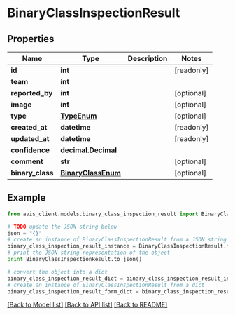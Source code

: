 # BinaryClassInspectionResult


## Properties

Name | Type | Description | Notes
------------ | ------------- | ------------- | -------------
**id** | **int** |  | [readonly]
**team** | **int** |  |
**reported_by** | **int** |  | [optional]
**image** | **int** |  | [optional]
**type** | [**TypeEnum**](TypeEnum.md) |  | [optional]
**created_at** | **datetime** |  | [readonly]
**updated_at** | **datetime** |  | [readonly]
**confidence** | **decimal.Decimal** |  |
**comment** | **str** |  | [optional]
**binary_class** | [**BinaryClassEnum**](BinaryClassEnum.md) |  | [optional]

## Example

```python
from avis_client.models.binary_class_inspection_result import BinaryClassInspectionResult

# TODO update the JSON string below
json = "{}"
# create an instance of BinaryClassInspectionResult from a JSON string
binary_class_inspection_result_instance = BinaryClassInspectionResult.from_json(json)
# print the JSON string representation of the object
print BinaryClassInspectionResult.to_json()

# convert the object into a dict
binary_class_inspection_result_dict = binary_class_inspection_result_instance.to_dict()
# create an instance of BinaryClassInspectionResult from a dict
binary_class_inspection_result_form_dict = binary_class_inspection_result.from_dict(binary_class_inspection_result_dict)
```
[[Back to Model list]](../README.md#documentation-for-models) [[Back to API list]](../README.md#documentation-for-api-endpoints) [[Back to README]](../README.md)
